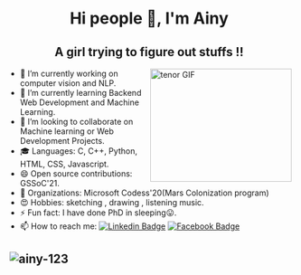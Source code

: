 

<h1 align="center">Hi people 👋, I'm Ainy</h1>
<h2 align="center">A girl trying to figure out stuffs !! </h2>
<img align="right" src="https://media.giphy.com/media/pLgom5kv8PLnG/giphy.gif" alt="tenor GIF" width="250" height="200">

- 🔭 I’m currently working on computer vision and NLP.
- 🌱 I’m currently learning Backend Web Development and Machine Learning.
- 👯 I’m looking to collaborate on Machine learning or Web Development Projects.
- 🎓 Languages: C, C++, Python, HTML, CSS, Javascript.
- 😄 Open source contributions: GSSoC'21.
- 🎉 Organizations: Microsoft Codess'20(Mars Colonization program)
- 😍 Hobbies: sketching , drawing , listening music.
- ⚡ Fun fact: I have done PhD in sleeping😛.
- 📫 How to reach me: 
[![Linkedin Badge](https://img.shields.io/badge/-Ainy-green?style=flat-square&logo=Linkedin&logoColor=white&link=https://www.linkedin.com/in/ainy-123/)](https://www.linkedin.com/in/ainy-123/)
[![Facebook Badge](https://img.shields.io/badge/-Ainy-blue?style=flat-square&labelColor=3b5998&logo=facebook&logoColor=white&link=https://www.facebook.com/ainy.kumari.1)](https://www.facebook.com/ainy.kumari.1) 

<h2>&nbsp;<img align="center" src="https://github-readme-stats.vercel.app/api?username=ainy-123&show_icons=true&locale=en" alt="ainy-123" /></h2>
